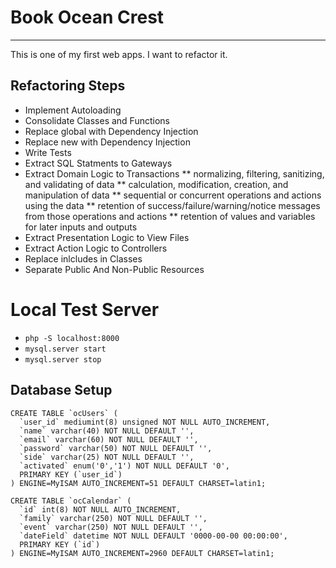 # Book Ocean Crest
----

This is one of my first web apps. I want to refactor it.

## Refactoring Steps

* Implement Autoloading
* Consolidate Classes and Functions
* Replace global with Dependency Injection
* Replace new with Dependency Injection
* Write Tests
* Extract SQL Statments to Gateways
* Extract Domain Logic to Transactions
** normalizing, filtering, sanitizing, and validating of data
** calculation, modification, creation, and manipulation of data
** sequential or concurrent operations and actions using the data
** retention of success/failure/warning/notice messages from those operations and actions 
** retention of values and variables for later inputs and outputs
* Extract Presentation Logic to View Files
* Extract Action Logic to Controllers
* Replace inlcludes in Classes
* Separate Public And Non-Public Resources

# Local Test Server
* ```php -S localhost:8000```
* ```mysql.server start```
* ```mysql.server stop```

## Database Setup

```
CREATE TABLE `ocUsers` (
  `user_id` mediumint(8) unsigned NOT NULL AUTO_INCREMENT,
  `name` varchar(40) NOT NULL DEFAULT '',
  `email` varchar(60) NOT NULL DEFAULT '',
  `password` varchar(50) NOT NULL DEFAULT '',
  `side` varchar(25) NOT NULL DEFAULT '',
  `activated` enum('0','1') NOT NULL DEFAULT '0',
  PRIMARY KEY (`user_id`)
) ENGINE=MyISAM AUTO_INCREMENT=51 DEFAULT CHARSET=latin1;
```

```
CREATE TABLE `ocCalendar` (
  `id` int(8) NOT NULL AUTO_INCREMENT,
  `family` varchar(250) NOT NULL DEFAULT '',
  `event` varchar(250) NOT NULL DEFAULT '',
  `dateField` datetime NOT NULL DEFAULT '0000-00-00 00:00:00',
  PRIMARY KEY (`id`)
) ENGINE=MyISAM AUTO_INCREMENT=2960 DEFAULT CHARSET=latin1;
```

